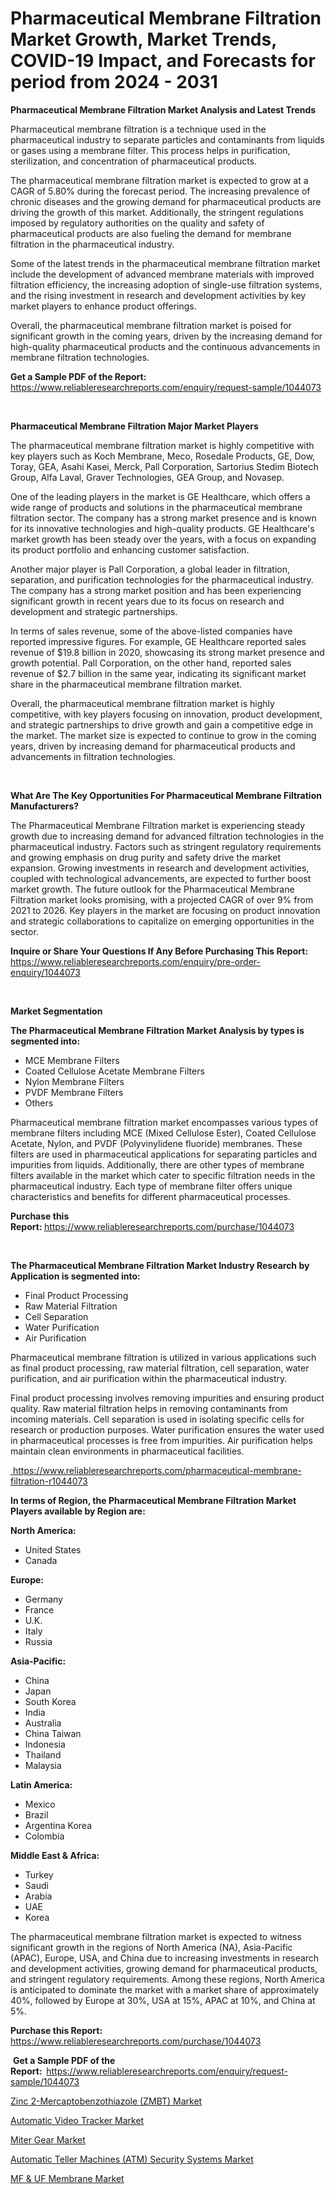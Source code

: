 <p><h1>Pharmaceutical Membrane Filtration Market Growth, Market Trends, COVID-19 Impact, and Forecasts for period from 2024 - 2031</h1></p><p><strong>Pharmaceutical Membrane Filtration Market Analysis and Latest Trends</strong></p>
<p><p>Pharmaceutical membrane filtration is a technique used in the pharmaceutical industry to separate particles and contaminants from liquids or gases using a membrane filter. This process helps in purification, sterilization, and concentration of pharmaceutical products.</p><p>The pharmaceutical membrane filtration market is expected to grow at a CAGR of 5.80% during the forecast period. The increasing prevalence of chronic diseases and the growing demand for pharmaceutical products are driving the growth of this market. Additionally, the stringent regulations imposed by regulatory authorities on the quality and safety of pharmaceutical products are also fueling the demand for membrane filtration in the pharmaceutical industry.</p><p>Some of the latest trends in the pharmaceutical membrane filtration market include the development of advanced membrane materials with improved filtration efficiency, the increasing adoption of single-use filtration systems, and the rising investment in research and development activities by key market players to enhance product offerings.</p><p>Overall, the pharmaceutical membrane filtration market is poised for significant growth in the coming years, driven by the increasing demand for high-quality pharmaceutical products and the continuous advancements in membrane filtration technologies.</p></p>
<p><strong>Get a Sample PDF of the Report:&nbsp;</strong> <a href="https://www.reliableresearchreports.com/enquiry/request-sample/1044073">https://www.reliableresearchreports.com/enquiry/request-sample/1044073</a></p>
<p>&nbsp;</p>
<p><strong>Pharmaceutical Membrane Filtration Major Market Players</strong></p>
<p><p>The pharmaceutical membrane filtration market is highly competitive with key players such as Koch Membrane, Meco, Rosedale Products, GE, Dow, Toray, GEA, Asahi Kasei, Merck, Pall Corporation, Sartorius Stedim Biotech Group, Alfa Laval, Graver Technologies, GEA Group, and Novasep.</p><p>One of the leading players in the market is GE Healthcare, which offers a wide range of products and solutions in the pharmaceutical membrane filtration sector. The company has a strong market presence and is known for its innovative technologies and high-quality products. GE Healthcare's market growth has been steady over the years, with a focus on expanding its product portfolio and enhancing customer satisfaction.</p><p>Another major player is Pall Corporation, a global leader in filtration, separation, and purification technologies for the pharmaceutical industry. The company has a strong market position and has been experiencing significant growth in recent years due to its focus on research and development and strategic partnerships.</p><p>In terms of sales revenue, some of the above-listed companies have reported impressive figures. For example, GE Healthcare reported sales revenue of $19.8 billion in 2020, showcasing its strong market presence and growth potential. Pall Corporation, on the other hand, reported sales revenue of $2.7 billion in the same year, indicating its significant market share in the pharmaceutical membrane filtration market.</p><p>Overall, the pharmaceutical membrane filtration market is highly competitive, with key players focusing on innovation, product development, and strategic partnerships to drive growth and gain a competitive edge in the market. The market size is expected to continue to grow in the coming years, driven by increasing demand for pharmaceutical products and advancements in filtration technologies.</p></p>
<p>&nbsp;</p>
<p><strong>What Are The Key Opportunities For Pharmaceutical Membrane Filtration Manufacturers?</strong></p>
<p><p>The Pharmaceutical Membrane Filtration market is experiencing steady growth due to increasing demand for advanced filtration technologies in the pharmaceutical industry. Factors such as stringent regulatory requirements and growing emphasis on drug purity and safety drive the market expansion. Growing investments in research and development activities, coupled with technological advancements, are expected to further boost market growth. The future outlook for the Pharmaceutical Membrane Filtration market looks promising, with a projected CAGR of over 9% from 2021 to 2026. Key players in the market are focusing on product innovation and strategic collaborations to capitalize on emerging opportunities in the sector.</p></p>
<p><strong>Inquire or Share Your Questions If Any Before Purchasing This Report:</strong> <a href="https://www.reliableresearchreports.com/enquiry/pre-order-enquiry/1044073">https://www.reliableresearchreports.com/enquiry/pre-order-enquiry/1044073</a></p>
<p>&nbsp;</p>
<p><strong>Market Segmentation</strong></p>
<p><strong>The Pharmaceutical Membrane Filtration Market Analysis by types is segmented into:</strong></p>
<p><ul><li>MCE Membrane Filters</li><li>Coated Cellulose Acetate Membrane Filters</li><li>Nylon Membrane Filters</li><li>PVDF Membrane Filters</li><li>Others</li></ul></p>
<p><p>Pharmaceutical membrane filtration market encompasses various types of membrane filters including MCE (Mixed Cellulose Ester), Coated Cellulose Acetate, Nylon, and PVDF (Polyvinylidene fluoride) membranes. These filters are used in pharmaceutical applications for separating particles and impurities from liquids. Additionally, there are other types of membrane filters available in the market which cater to specific filtration needs in the pharmaceutical industry. Each type of membrane filter offers unique characteristics and benefits for different pharmaceutical processes.</p></p>
<p><strong>Purchase this Report:&nbsp;</strong><a href="https://www.reliableresearchreports.com/purchase/1044073">https://www.reliableresearchreports.com/purchase/1044073</a></p>
<p>&nbsp;</p>
<p><strong>The Pharmaceutical Membrane Filtration Market Industry Research by Application is segmented into:</strong></p>
<p><ul><li>Final Product Processing</li><li>Raw Material Filtration</li><li>Cell Separation</li><li>Water Purification</li><li>Air Purification</li></ul></p>
<p><p>Pharmaceutical membrane filtration is utilized in various applications such as final product processing, raw material filtration, cell separation, water purification, and air purification within the pharmaceutical industry. </p><p>Final product processing involves removing impurities and ensuring product quality. Raw material filtration helps in removing contaminants from incoming materials. Cell separation is used in isolating specific cells for research or production purposes. Water purification ensures the water used in pharmaceutical processes is free from impurities. Air purification helps maintain clean environments in pharmaceutical facilities.</p></p>
<p><a href="https://www.reliableresearchreports.com/pharmaceutical-membrane-filtration-r1044073">&nbsp;https://www.reliableresearchreports.com/pharmaceutical-membrane-filtration-r1044073</a></p>
<p><strong>In terms of Region, the Pharmaceutical Membrane Filtration Market Players available by Region are:</strong></p>
<p>
    <p> <strong> North America: </strong>
        <ul>
            <li>United States</li>
            <li>Canada</li>
        </ul>
        </p> 
    <p> <strong> Europe: </strong>
        <ul>
            <li>Germany</li>
            <li>France</li>
            <li>U.K.</li>
            <li>Italy</li>
            <li>Russia</li>
        </ul>
        </p> 
    <p> <strong> Asia-Pacific: </strong>
        <ul>
            <li>China</li>
            <li>Japan</li>
            <li>South Korea</li>
            <li>India</li>
            <li>Australia</li>
            <li>China Taiwan</li>
            <li>Indonesia</li>
            <li>Thailand</li>
            <li>Malaysia</li>
        </ul>
        </p> 
    <p> <strong> Latin America: </strong>
        <ul>
            <li>Mexico</li>
            <li>Brazil</li>
            <li>Argentina Korea</li>
            <li>Colombia</li>
        </ul>
        </p> 
    <p> <strong> Middle East & Africa: </strong>
        <ul>
            <li>Turkey</li>
            <li>Saudi</li>
            <li>Arabia</li>
            <li>UAE</li>
            <li>Korea</li>
        </ul>
    </p>
    </p>
<p><p>The pharmaceutical membrane filtration market is expected to witness significant growth in the regions of North America (NA), Asia-Pacific (APAC), Europe, USA, and China due to increasing investments in research and development activities, growing demand for pharmaceutical products, and stringent regulatory requirements. Among these regions, North America is anticipated to dominate the market with a market share of approximately 40%, followed by Europe at 30%, USA at 15%, APAC at 10%, and China at 5%.</p></p>
<p><strong>Purchase this Report: </strong><a href="https://www.reliableresearchreports.com/purchase/1044073">https://www.reliableresearchreports.com/purchase/1044073</a></p>
<p>&nbsp;<strong>Get a Sample PDF of the Report:&nbsp;&nbsp;</strong><a href="https://www.reliableresearchreports.com/enquiry/request-sample/1044073">https://www.reliableresearchreports.com/enquiry/request-sample/1044073</a></p>
<p><strong></strong></p>
<p><p><a href="https://medium.com/@dereodrews76856/zinc-2-mercaptobenzothiazole-zmbt-market-emerging-trends-and-future-prospects-for-period-from-c87caac39e36">Zinc 2-Mercaptobenzothiazole (ZMBT) Market</a></p><p><a href="https://github.com/globismark/Market-Research-Report-List-4/blob/main/automatic-video-tracker-market.md">Automatic Video Tracker Market</a></p><p><a href="https://github.com/prosalinda88/Market-Research-Report-List-5/blob/main/miter-gear-market.md">Miter Gear Market</a></p><p><a href="https://issuu.com/reportprime-2/docs/automatic-teller-machines-atm-security-systems-mar">Automatic Teller Machines (ATM) Security Systems Market</a></p><p><a href="https://medium.com/@connor.marshall794/mf-uf-membrane-market-size-is-growing-at-cagr-of-13-this-report-covers-analysis-by-market-f42e670b91b2">MF & UF Membrane Market</a></p></p>